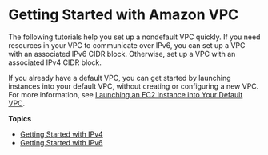 # Getting Started with Amazon VPC<a name="vpc-getting-started"></a>

The following tutorials help you set up a nondefault VPC quickly\. If you need resources in your VPC to communicate over IPv6, you can set up a VPC with an associated IPv6 CIDR block\. Otherwise, set up a VPC with an associated IPv4 CIDR block\.

If you already have a default VPC, you can get started by launching instances into your default VPC, without creating or configuring a new VPC\. For more information, see [Launching an EC2 Instance into Your Default VPC](default-vpc.md#launching-into)\.

**Topics**
+ [Getting Started with IPv4](getting-started-ipv4.md)
+ [Getting Started with IPv6](get-started-ipv6.md)